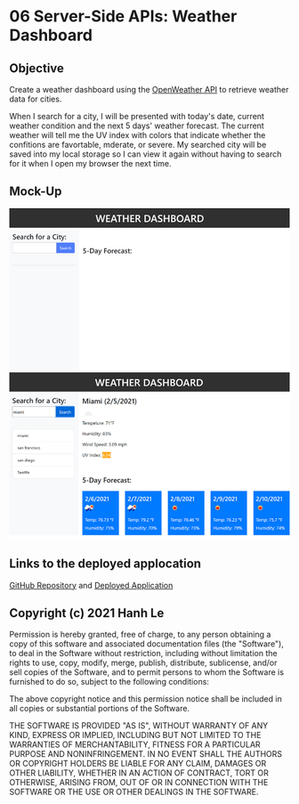 # 06 Server-Side APIs: Weather Dashboard

## Objective
Create a weather dashboard using the [OpenWeather API](https://openweathermap.org/api) to retrieve weather data for cities.

When I search for a city, I will be presented with today's date, current weather condition and the next 5 days' weather forecast. The current weather will tell me the UV index with colors that indicate whether the confitions are favortable, mderate, or severe. My searched city will be saved into my local storage so I can view it again without having to search for it when I open my browser the next time. 


## Mock-Up
![weather dashboard demo](./assets/screenshot-2.jpg)
![weather dashboard demo](./assets/screenshot.jpg)

## Links to the deployed applocation
[GitHub Repository](https://github.com/hanhle1989/api-weather-dashboard)
and [Deployed Application](https://hanhle1989.github.io/api-weather-dashboard/)

## Copyright (c) 2021 Hanh Le
Permission is hereby granted, free of charge, to any person obtaining a copy of this software and associated documentation files (the "Software"), to deal in the Software without restriction, including without limitation the rights to use, copy, modify, merge, publish, distribute, sublicense, and/or sell copies of the Software, and to permit persons to whom the Software is furnished to do so, subject to the following conditions:

The above copyright notice and this permission notice shall be included in all copies or substantial portions of the Software.

THE SOFTWARE IS PROVIDED "AS IS", WITHOUT WARRANTY OF ANY KIND, EXPRESS OR IMPLIED, INCLUDING BUT NOT LIMITED TO THE WARRANTIES OF MERCHANTABILITY, FITNESS FOR A PARTICULAR PURPOSE AND NONINFRINGEMENT. IN NO EVENT SHALL THE AUTHORS OR COPYRIGHT HOLDERS BE LIABLE FOR ANY CLAIM, DAMAGES OR OTHER LIABILITY, WHETHER IN AN ACTION OF CONTRACT, TORT OR OTHERWISE, ARISING FROM, OUT OF OR IN CONNECTION WITH THE SOFTWARE OR THE USE OR OTHER DEALINGS IN THE SOFTWARE.